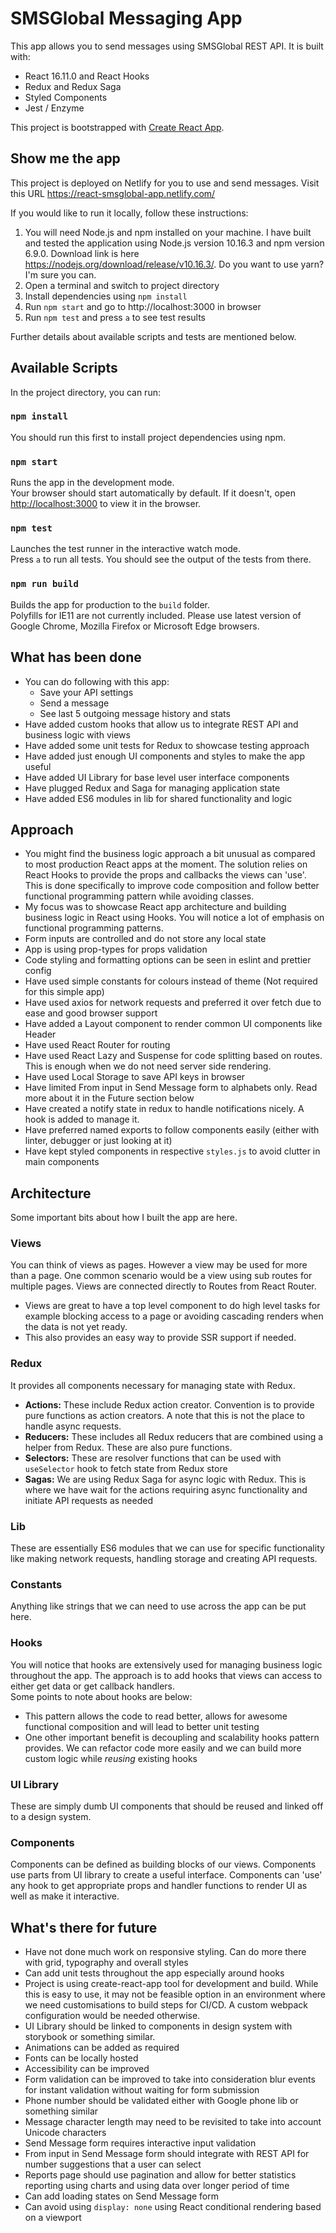 # SMSGlobal Messaging App 
This app allows you to send messages using SMSGlobal REST API. It is built with:

* React 16.11.0 and React Hooks
* Redux and Redux Saga
* Styled Components
* Jest / Enzyme

This project is bootstrapped with [Create React App](https://github.com/facebook/create-react-app). 

## Show me the app

This project is deployed on Netlify for you to use and send messages. Visit this URL https://react-smsglobal-app.netlify.com/ <br />

If you would like to run it locally, follow these instructions:
1. You will need Node.js and npm installed on your machine. I have built and tested the application using Node.js version 10.16.3 and npm version 6.9.0. Download link is here https://nodejs.org/download/release/v10.16.3/. Do you want to use yarn? I'm sure you can.
2. Open a terminal and switch to project directory
3. Install dependencies using `npm install`
4. Run `npm start` and go to http://localhost:3000 in browser
5. Run `npm test` and press `a` to see test results

Further details about available scripts and tests are mentioned below.

## Available Scripts
 
In the project directory, you can run:

### `npm install`

You should run this first to install project dependencies using npm.

### `npm start`

Runs the app in the development mode.<br />
Your browser should start automatically by default. If it doesn't, open [http://localhost:3000](http://localhost:3000) to view it in the browser.

### `npm test`

Launches the test runner in the interactive watch mode.<br />
Press `a` to run all tests. You should see the output of the tests from there.<br />

### `npm run build`

Builds the app for production to the `build` folder.<br />
Polyfills for IE11 are not currently included. Please use latest version of Google Chrome, Mozilla Firefox or Microsoft Edge browsers.

## What has been done
* You can do following with this app:
  * Save your API settings
  * Send a message
  * See last 5 outgoing message history and stats
* Have added custom hooks that allow us to integrate REST API and business logic with views
* Have added some unit tests for Redux to showcase testing approach
* Have added just enough UI components and styles to make the app useful
* Have added UI Library for base level user interface components
* Have plugged Redux and Saga for managing application state
* Have added ES6 modules in lib for shared functionality and logic

## Approach
* You might find the business logic approach a bit unusual as compared to most production React apps at the moment. The solution relies on React Hooks to provide the props and callbacks the views can 'use'. This is done specifically to improve code composition and follow better functional programming pattern while avoiding classes.
* My focus was to showcase React app architecture and building business logic in React using Hooks. You will notice a lot of emphasis on functional programming patterns.  
* Form inputs are controlled and do not store any local state
* App is using prop-types for props validation
* Code styling and formatting options can be seen in eslint and prettier config
* Have used simple constants for colours instead of theme (Not required for this simple app)
* Have used axios for network requests and preferred it over fetch due to ease and good browser support
* Have added a Layout component to render common UI components like Header
* Have used React Router for routing
* Have used React Lazy and Suspense for code splitting based on routes. This is enough when we do not need server side rendering.
* Have used Local Storage to save API keys in browser
* Have limited From input in Send Message form to alphabets only. Read more about it in the Future section below
* Have created a notify state in redux to handle notifications nicely. A hook is added to manage it.
* Have preferred named exports to follow components easily (either with linter, debugger or just looking at it)
* Have kept styled components in respective `styles.js` to avoid clutter in main components

## Architecture

Some important bits about how I built the app are here.

### Views
You can think of views as pages. However a view may be used for more than a page. One common scenario would be a view using sub routes for multiple pages. Views are connected directly to Routes from React Router.
* Views are great to have a top level component to do high level tasks for example blocking access to a page or avoiding cascading renders when the data is not yet ready.
* This also provides an easy way to provide SSR support if needed.

### Redux
It provides all components necessary for managing state with Redux. <br />

* **Actions:** These include Redux action creator. Convention is to provide pure functions as action creators. A note that this is not the place to handle async requests.<br />
* **Reducers:** These includes all Redux reducers that are combined using a helper from Redux. These are also pure functions.<br />
* **Selectors:** These are resolver functions that can be used with `useSelector` hook to fetch state from Redux store<br />
* **Sagas:** We are using Redux Saga for async logic with Redux. This is where we have wait for the actions requiring async functionality and initiate API requests as needed<br />

### Lib
These are essentially ES6 modules that we can use for specific functionality like making network requests, handling storage and creating API requests.

### Constants
Anything like strings that we can need to use across the app can be put here.

### Hooks
You will notice that hooks are extensively used for managing business logic throughout the app. The approach is to add hooks that views can access to either get data or get callback handlers. <br />
Some points to note about hooks are below:
* This pattern allows the code to read better, allows for awesome functional composition and will lead to better unit testing
* One other important benefit is decoupling and scalability hooks pattern provides. We can refactor code more easily and we can build more custom logic while *reusing* existing hooks

### UI Library
These are simply dumb UI components that should be reused and linked off to a design system.

### Components
Components can be defined as building blocks of our views. Components use parts from UI library to create a useful interface. Components can 'use' any hook to get appropriate props and handler functions to render UI as well as make it interactive.

## What's there for future

* Have not done much work on responsive styling. Can do more there with grid, typography and overall styles
* Can add unit tests throughout the app especially around hooks
* Project is using create-react-app tool for development and build. While this is easy to use, it may not be feasible option in an environment where we need customisations to build steps for CI/CD. A custom webpack configuration would be needed otherwise.
* UI Library should be linked to components in design system with storybook or something similar.
* Animations can be added as required
* Fonts can be locally hosted
* Accessibility can be improved
* Form validation can be improved to take into consideration blur events for instant validation without waiting for form submission
* Phone number should be validated either with Google phone lib or something similar
* Message character length may need to be revisited to take into account Unicode characters
* Send Message form requires interactive input validation
* From input in Send Message form should integrate with REST API for number suggestions that a user can select
* Reports page should use pagination and allow for better statistics reporting using charts and using data over longer period of time
* Can add loading states on Send Message form
* Can avoid using `display: none` using React conditional rendering based on a viewport
